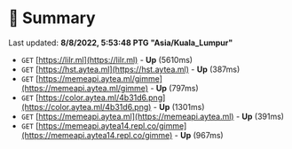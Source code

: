 # 📖 Summary
Last updated: **8/8/2022, 5:53:48 PTG "Asia/Kuala_Lumpur"**

- `GET` [https://lilr.ml](https://lilr.ml) - **Up** (5610ms)
- `GET` [https://hst.aytea.ml](https://hst.aytea.ml) - **Up** (387ms)
- `GET` [https://memeapi.aytea.ml/gimme](https://memeapi.aytea.ml/gimme) - **Up** (797ms)
- `GET` [https://color.aytea.ml/4b31d6.png](https://color.aytea.ml/4b31d6.png) - **Up** (1301ms)
- `GET` [https://memeapi.aytea.ml](https://memeapi.aytea.ml) - **Up** (391ms)
- `GET` [https://memeapi.aytea14.repl.co/gimme](https://memeapi.aytea14.repl.co/gimme) - **Up** (967ms)
